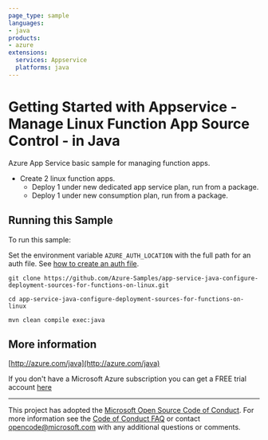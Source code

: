 ```yaml
---
page_type: sample
languages:
- java
products:
- azure
extensions:
  services: Appservice
  platforms: java
---
```


# Getting Started with Appservice - Manage Linux Function App Source Control - in Java #


  Azure App Service basic sample for managing function apps.
   - Create 2 linux function apps.
     - Deploy 1 under new dedicated app service plan, run from a package.
     - Deploy 1 under new consumption plan, run from a package.
 

## Running this Sample ##

To run this sample:

Set the environment variable `AZURE_AUTH_LOCATION` with the full path for an auth file. See [how to create an auth file](https://github.com/Azure/azure-libraries-for-java/blob/master/AUTH.md).

    git clone https://github.com/Azure-Samples/app-service-java-configure-deployment-sources-for-functions-on-linux.git

    cd app-service-java-configure-deployment-sources-for-functions-on-linux

    mvn clean compile exec:java

## More information ##

[http://azure.com/java](http://azure.com/java)

If you don't have a Microsoft Azure subscription you can get a FREE trial account [here](http://go.microsoft.com/fwlink/?LinkId=330212)

---

This project has adopted the [Microsoft Open Source Code of Conduct](https://opensource.microsoft.com/codeofconduct/). For more information see the [Code of Conduct FAQ](https://opensource.microsoft.com/codeofconduct/faq/) or contact [opencode@microsoft.com](mailto:opencode@microsoft.com) with any additional questions or comments.